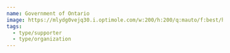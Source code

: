 ```yaml
---
name: Government of Ontario
image: https://mlydg0vejq30.i.optimole.com/w:200/h:200/q:mauto/f:best/https://civictech.ca/wp-content/uploads/2016/08/logo-ontario.png
tags:
  - type/supporter
  - type/organization
---
```

